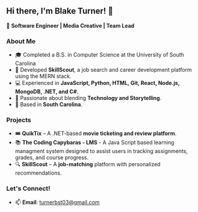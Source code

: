 ## Hi there, I'm Blake Turner! 👋  

🚀 **Software Engineer | Media Creative | Team Lead**  

### About Me  
- 🎓 Completed a B.S. in Computer Science at the University of South Carolina
- 🔭 Developed **SkillScout**, a job search and career development platform using the MERN stack.  
- 💻 Experienced in **JavaScript, Python, HTML, Git, React, Node.js, MongoDB, .NET, and C#**.  
- 🎥 Passionate about blending **Technology and Storytelling**.
- 📍 Based in **South Carolina**.  

### Projects  
- 🎟 **QuikTix** – A .NET-based **movie ticketing and review platform**.  
- 📚 **The Coding Capybaras - LMS** - A Java Script based learning managment system designed to assist users in tracking assignments, grades, and course progress.
- 🔍 **SkillScout** – A **job-matching** platform with personalized recommendations.  

### Let's Connect!  
- 📫 **Email**: [turnerbst03@gmail.com](mailto:YourEmail@example.com)  

<!--
**blakesullivan03/blakesullivan03** is a ✨ _special_ ✨ repository because its `README.md` (this file) appears on your GitHub profile.

Here are some ideas to get you started:

- 🔭 I’m currently working on ...
- 🌱 I’m currently learning ...
- 👯 I’m looking to collaborate on ...
- 🤔 I’m looking for help with ...
- 💬 Ask me about ...
- 📫 How to reach me: ...
- 😄 Pronouns: ...
- ⚡ Fun fact: ...
-->
